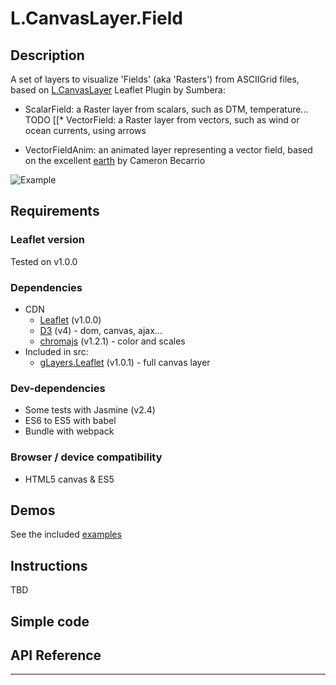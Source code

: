 # L.CanvasLayer.Field

## Description
A set of layers to visualize 'Fields' (aka 'Rasters') from ASCIIGrid files, based on [L.CanvasLayer](https://github.com/Sumbera/gLayers.Leaflet) Leaflet Plugin by Sumbera:

* ScalarField: a Raster layer from scalars, such as DTM, temperature...
TODO [[* VectorField: a Raster layer from vectors, such as wind or ocean currents, using arrows

* VectorFieldAnim: an animated layer representing a vector field, based on the excellent [earth](https://github.com/cambecc/earth) by Cameron Becarrio 

![Example](https://url-to-image.gif "Example")


## Requirements
### Leaflet version
Tested on v1.0.0

### Dependencies
- CDN
    * [Leaflet](https://github.com/Leaflet/Leaflet) (v1.0.0)
    * [D3](https://github.com/d3/d3) (v4) - dom, canvas, ajax...
    * [chromajs](https://github.com/gka/chroma.js) (v1.2.1) - color and scales
- Included in src: 
    * [gLayers.Leaflet](https://github.com/Sumbera/gLayers.Leaflet) (v1.0.1) - full canvas layer
    
### Dev-dependencies
- Some tests with Jasmine (v2.4)
- ES6 to ES5 with babel
- Bundle with webpack

### Browser / device compatibility
- HTML5 canvas & ES5

## Demos
See the included [examples](https://xxx.github.com)


## Instructions
TBD


## Simple code


## API Reference

* * * 



